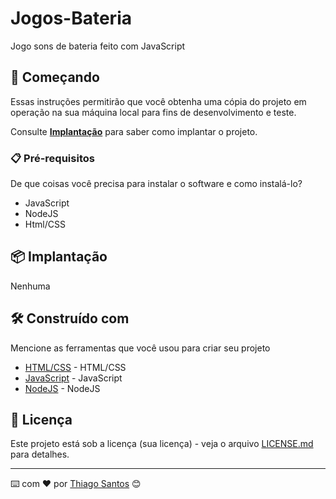 # Jogos-Bateria
Jogo sons de bateria feito com JavaScript

## 🚀 Começando

Essas instruções permitirão que você obtenha uma cópia do projeto em operação na sua máquina local para fins de desenvolvimento e teste.

Consulte **[Implantação](#-implanta%C3%A7%C3%A3o)** para saber como implantar o projeto.

### 📋 Pré-requisitos

De que coisas você precisa para instalar o software e como instalá-lo?

- JavaScript
- NodeJS
- Html/CSS

## 📦 Implantação
 
 Nenhuma

## 🛠️ Construído com

Mencione as ferramentas que você usou para criar seu projeto

* [HTML/CSS](https://www.w3schools.com/html/html_css.asp) - HTML/CSS
* [JavaScript](https://developer.mozilla.org/pt-BR/docs/Web/JavaScript) - JavaScript
* [NodeJS](https://nodejs.org/en/) - NodeJS
 
## 📄 Licença

Este projeto está sob a licença (sua licença) - veja o arquivo [LICENSE.md](https://github.com/usuario/projeto/licenca) para detalhes.


---
⌨️ com ❤️ por  [Thiago Santos](https://github.com/T0101J) 😊
